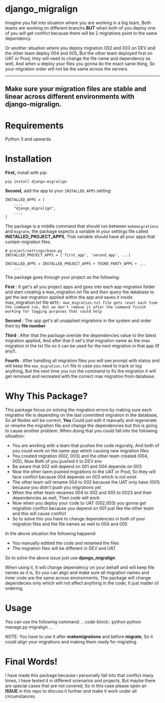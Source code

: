 
django_migralign
========================

Imagine you fall into situation where you are working in a big team, Both teams are working on different branchs **BUT** when both of you deploy one of you will get conflict because there will be 2 migrations point to the same dependency.

Or another situation where you deploy migration 002 and 003 on DEV and the other team deploy 004 and 005, But the other team deployed first on UAT or Prod, they will need to change the file name and dependency as well, And when u deploy your files you gonna do the exact same thing, So your migration order will not be the same across the servers.

----
Make sure your migration files are stable and linear across different environments with django-migralign.
----

Requirements
============

Python 3 and upwards.


Installation
============

**First,** install with pip:



    pip install django-migralign

**Second,** add the app to your ``INSTALLED_APPS`` setting:



    INSTALLED_APPS = [
        ...,
        "django_migralign",
        ...,
    ]

The package is a middle command that should run between ``makemigrations`` and ``migrate``, the package expects a variable in your settings file called **INSTALLED_PROJECT_APPS**, That variable should have all your apps that contain migration files.



    # project/settings/base.py
    INSTALLED_PROJECT_APPS = ['first_app', 'second_app', ...]

    INSTALLED_APPS = INSTALLED_PROJECT_APPS + THIRD_PARTY_APPS + ...
        ...

The package goes through your project as the following:

**First** : It get's all you project apps and goes into each app migration folder and start creating a max_migration.txt file and then query the database to get the last migration applied within the app and saves it inside max_migration.txt file
``NOTE: max_migration.txt file gets reset each time the command run, But we don't remove it after the command finish working for logging purposes that could help``

**Second** : The app get's all unapplied migrations in the system and order then by **file number**

**Third** : After that the package overide the dependencies value to the latest migration applied, And after that it set's that migration name as the max migration in the txt file so it can be used for the next migration in that app (If any!).

**Fourth** : After handling all migration files you will see prompt with status and will keep the ``max_migration.txt`` file in case you need to track or log anything, But the next time you run the command to fix the migration it will get removed and recreated with the correct max migration from database.

Why This Package?
============

This package focus on solving the migration errors by making sure each migratino file is depending on the last committed migration in the database, So all Nodes will be correct, **You** Could just edit it manually and regenerate or rename the migration file and change the dependencies but this is going to cause another problem.
When doing that you could fall into the following sitiuation:
- You are working with a team that pushes the code regurally, And both of you could work on the same app which causing new migration files
- You created migration (002, 003) and the other team created (004, 005), Now Both of you pushed it to DEV env
- Be aware that 002 will depend on 001 and 004 depends on 003
- Now the other taem pushed migrations to the UAT or Prod, So they will face conflict because 004 depends on 003 which is not exist
- The other team will rename 004 to 002 because the UAT only have (001) because you didn't push you migrations yet
- When the other team renames 004 to 002 and 005 to 0023 and their dependencies as well, Then code will work
- Now when you deploy your code to UAT (002,003) you gonna get migration conflict because you depend on 001 just like the other team and this will cause conflict
- So to solve this you have to change dependencies in both of your migration files and the file names as well to 004 and 005

In the above situation the following happend:
- You manually editted the code and renamed the files
- The migration files will be different in DEV and UAT

So to solve the above issue just use **django_migralign**

When using it, It will change dependency on your behalf and will keep file names as it is, So you can align and make sure all migration names and inner code are the same across environments, The package will change dependecies only which will not affect anything in the code, It just matter of ordering.


Usage
============

You can use the following command:
.. code-block:: python
    python manage.py migralign
        ...

NOTE: You have to use it after **makemigrations** and before **migrate**, So it could align your migrations and making them ready for migrating.

Final Words!
===========

I have made this package because i personally fall into that conflict many times, I have tested it in different scienarios and projects, But maybe there are special cases that are not covered, So in this case please open an **ISSUE** in this repo to discuss it further and make it work under all circumstances.
